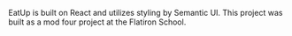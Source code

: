 EatUp is built on React and utilizes styling by Semantic UI. This project was built as a mod four project at the Flatiron School. 

